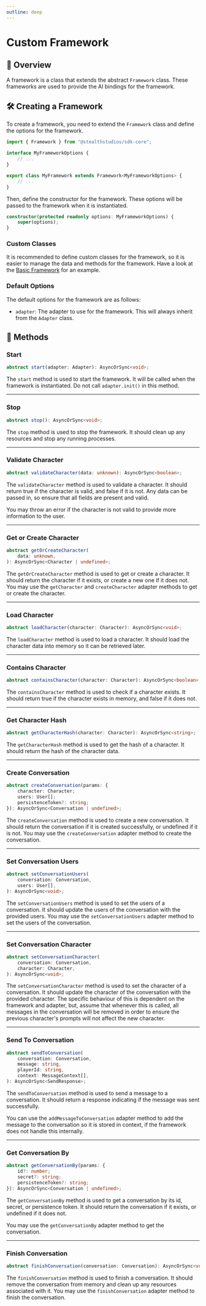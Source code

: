 ```yaml
---
outline: deep
---
```


# Custom Framework

## 📝 Overview

A framework is a class that extends the abstract `Framework` class. These frameworks are used to provide the AI bindings for the framework.

## 🛠️ Creating a Framework

To create a framework, you need to extend the `Framework` class and define the options for the framework.

```typescript
import { Framework } from "@stealthstudios/sdk-core";

interface MyFrameworkOptions {
	// ...
}

export class MyFramework extends Framework<MyFrameworkOptions> {
	// ...
}
```

Then, define the constructor for the framework. These options will be passed to the framework when it is instantiated.

```typescript
constructor(protected readonly options: MyFrameworkOptions) {
    super(options);
}
```

### Custom Classes

It is recommended to define custom classes for the framework, so it is easier to manage the data and methods for the framework. Have a look at the [Basic Framework](https://github.com/stealth-studios/sdk-framework-basic/blob/main/src/index.ts) for an example.

### Default Options

The default options for the framework are as follows:

- `adapter`: The adapter to use for the framework. This will always inherit from the `Adapter` class.

## 🧰 Methods

### Start

```typescript
abstract start(adapter: Adapter): AsyncOrSync<void>;
```

The `start` method is used to start the framework. It will be called when the framework is instantiated. Do not call `adapter.init()` in this method.

---

### Stop

```typescript
abstract stop(): AsyncOrSync<void>;
```

The `stop` method is used to stop the framework. It should clean up any resources and stop any running processes.

---

### Validate Character

```typescript
abstract validateCharacter(data: unknown): AsyncOrSync<boolean>;
```

The `validateCharacter` method is used to validate a character. It should return true if the character is valid, and false if it is not.
Any data can be passed in, so ensure that all fields are present and valid.

You may throw an error if the character is not valid to provide more information to the user.

---

### Get or Create Character

```typescript
abstract getOrCreateCharacter(
    data: unknown,
): AsyncOrSync<Character | undefined>;
```

The `getOrCreateCharacter` method is used to get or create a character. It should return the character if it exists, or create a new one if it does not.
You may use the `getCharacter` and `createCharacter` adapter methods to get or create the character.

---

### Load Character

```typescript
abstract loadCharacter(character: Character): AsyncOrSync<void>;
```

The `loadCharacter` method is used to load a character. It should load the character data into memory so it can be retrieved later.

---

### Contains Character

```typescript
abstract containsCharacter(character: Character): AsyncOrSync<boolean>;
```

The `containsCharacter` method is used to check if a character exists. It should return true if the character exists in memory, and false if it does not.

---

### Get Character Hash

```typescript
abstract getCharacterHash(character: Character): AsyncOrSync<string>;
```

The `getCharacterHash` method is used to get the hash of a character. It should return the hash of the character data.

---

### Create Conversation

```typescript
abstract createConversation(params: {
    character: Character;
    users: User[];
    persistenceToken?: string;
}): AsyncOrSync<Conversation | undefined>;
```

The `createConversation` method is used to create a new conversation. It should return the conversation if it is created successfully, or undefined if it is not.
You may use the `createConversation` adapter method to create the conversation.

---

### Set Conversation Users

```typescript
abstract setConversationUsers(
    conversation: Conversation,
    users: User[],
): AsyncOrSync<void>;
```

The `setConversationUsers` method is used to set the users of a conversation. It should update the users of the conversation with the provided users.
You may use the `setConversationUsers` adapter method to set the users of the conversation.

---

### Set Conversation Character

```typescript
abstract setConversationCharacter(
    conversation: Conversation,
    character: Character,
): AsyncOrSync<void>;
```

The `setConversationCharacter` method is used to set the character of a conversation. It should update the character of the conversation with the provided character. The specific behaviour of this is dependent on the framework and adapter, but, assume that whenever this is called, all messages in the conversation will be removed in order to ensure the previous character's prompts will not affect the new character.

---

### Send To Conversation

```typescript
abstract sendToConversation(
    conversation: Conversation,
    message: string,
    playerId: string,
    context: MessageContext[],
): AsyncOrSync<SendResponse>;
```

The `sendToConversation` method is used to send a message to a conversation. It should return a response indicating if the message was sent successfully.

You can use the `addMessageToConversation` adapter method to add the message to the conversation so it is stored in context, if the framework does not handle this internally.

---

### Get Conversation By

```typescript
abstract getConversationBy(params: {
    id?: number;
    secret?: string;
    persistenceToken?: string;
}): AsyncOrSync<Conversation | undefined>;
```

The `getConversationBy` method is used to get a conversation by its id, secret, or persistence token. It should return the conversation if it exists, or undefined if it does not.

You may use the `getConversationBy` adapter method to get the conversation.

---

### Finish Conversation

```typescript
abstract finishConversation(conversation: Conversation): AsyncOrSync<void>;
```

The `finishConversation` method is used to finish a conversation. It should remove the conversation from memory and clean up any resources associated with it.
You may use the `finishConversation` adapter method to finish the conversation.
